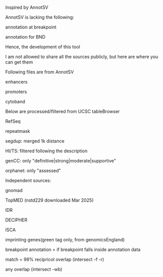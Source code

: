 Inspired by AnnotSV

AnnotSV is lacking the following: 

annotation at breakpoint

annotation for BND

Hence, the development of this tool

I am not allowed to share all the sources publicly, but here are where you can get them


Following files are from AnnotSV

enhancers

promoters

cytoband


Below are processed/filtered from UCSC tableBrowser


RefSeq

repeatmask

segdup: merged 1k distance

HI/TS: filtered following the description

genCC: only "definitive|strong|moderate|supportive"

orphanet: only "assessed"


Independent sources: 

gnomad

TopMED (nstd229 downloaded Mar 2025)

IDR

DECIPHER

ISCA

imprinting genes(green tag only, from genomicsEngland)


breakpoint annotation = if breakpoint falls inside annotation data

match = 98% recipricol overlap (intersect -f -r)

any overlap (intersect -wb)

